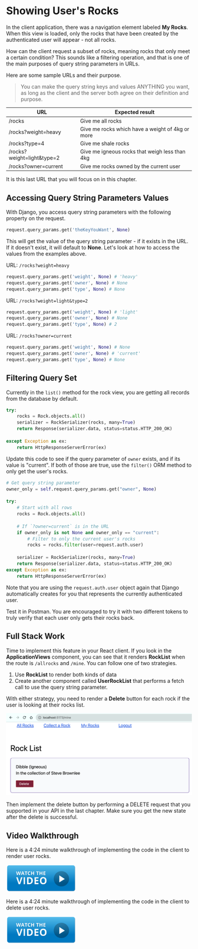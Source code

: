 # Showing User's Rocks

In the client application, there was a navigation element labeled **My Rocks**. When this view is loaded, only the rocks that have been created by the authenticated user will appear - not all rocks.

How can the client request a subset of rocks, meaning rocks that only meet a certain condition? This sounds like a filtering operation, and that is one of the main purposes of query string parameters in URLs.

Here are some sample URLs and their purpose.

> You can make the query string keys and values ANYTHING you want, as long as the client and the server both agree on their definition and purpose.

| URL | Expected result |
|--|--|
| /rocks | Give me all rocks |
| /rocks?weight=heavy | Give me rocks which have a weight of 4kg or more |
| /rocks?type=4 | Give me shale rocks |
| /rocks?weight=light&type=2 | Give me igneous rocks that weigh less than 4kg |
| /rocks?owner=current | Give me rocks owned by the current user |

It is this last URL that you will focus on in this chapter.

## Accessing Query String Parameters Values

With Django, you access query string parameters with the following property on the request.

```py
request.query_params.get('theKeyYouWant', None)
```

This will get the value of the query string parameter - if it exists in the URL. If it doesn't exist, it will default to **None**. Let's look at how to access the values from the examples above.

URL: `/rocks?weight=heavy`

```py
request.query_params.get('weight', None) # 'heavy'
request.query_params.get('owner', None) # None
request.query_params.get('type', None) # None
```

URL: `/rocks?weight=light&type=2`

```py
request.query_params.get('weight', None) # 'light'
request.query_params.get('owner', None) # None
request.query_params.get('type', None) # 2
```

URL: `/rocks?owner=current`

```py
request.query_params.get('weight', None) # None
request.query_params.get('owner', None) # 'current'
request.query_params.get('type', None) # None
```

## Filtering Query Set

Currently in the `list()` method for the rock view, you are getting all records from the database by default.

```py
try:
    rocks = Rock.objects.all()
    serializer = RockSerializer(rocks, many=True)
    return Response(serializer.data, status=status.HTTP_200_OK)

except Exception as ex:
    return HttpResponseServerError(ex)
```

Update this code to see if the query parameter of `owner` exists, and if its value is "current". If both of those are true, use the `filter()` ORM method to only get the user's rocks.

```py
# Get query string parameter
owner_only = self.request.query_params.get("owner", None)

try:
    # Start with all rows
    rocks = Rock.objects.all()

    # If `?owner=current` is in the URL
    if owner_only is not None and owner_only == "current":
        # Filter to only the current user's rocks
        rocks = rocks.filter(user=request.auth.user)

    serializer = RockSerializer(rocks, many=True)
    return Response(serializer.data, status=status.HTTP_200_OK)
except Exception as ex:
    return HttpResponseServerError(ex)
```

Note that you are using the `request.auth.user` object again that Django automatically creates for you that represents the currently authenticated user.

Test it in Postman. You are encouraged to try it with two different tokens to truly verify that each user only gets their rocks back.

## Full Stack Work

Time to implement this feature in your React client. If you look in the **ApplicationViews** component, you can see that it renders **RockList** when the route is `/allrocks` and `/mine`. You can follow one of two strategies.

1. Use **RockList** to render both kinds of data
2. Create another component called **UserRockList** that performs a fetch call to use the query string parameter.

With either strategy, you need to render a **Delete** button for each rock if the user is looking at their rocks list.

![](./images/user-rock-list-with-delete.png)

Then implement the delete button by performing a DELETE request that you supported in your API in the last chapter. Make sure you get the new state after the delete is successful.

## Video Walkthrough

Here is a 4:24 minute walkthrough of implementing the code in the client to render user rocks.

[<img src="./images/video-play-icon.gif" height="75rem" />](https://watch.screencastify.com/v/x5TTolsqLiK7oRepLqd1)

Here is a 4:24 minute walkthrough of implementing the code in the client to delete user rocks.

[<img src="./images/video-play-icon.gif" height="75rem" />](https://watch.screencastify.com/v/x5TTolsqLiK7oRepLqd1)

